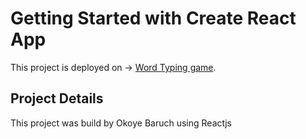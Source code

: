 # Getting Started with Create React App

This project is deployed on  -> [Word Typing game](https://word-typing-gamekoyedev.netlify.app/).

## Project Details 
This project was build by Okoye Baruch using Reactjs 

